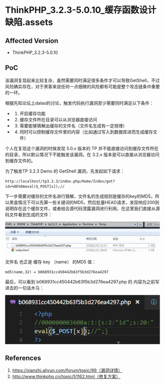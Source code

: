 # ThinkPHP_3.2.3-5.0.10_缓存函数设计缺陷.assets

## Affected Version

- ThinkPHP_3.2.3-5.0.10

## PoC

该漏洞复现起来比较复杂，虽然需要同时满足很多条件才可以导致GetShell，不过风险确实存在，对于黑客来说任何一点细微的风险都有可能是整个攻击链条中重要的一环。

根据先知论坛上dalao的讨论，触发代码执行漏洞至少需要同时满足以下条件：

- 1. 开启缓存功能
- 2. 缓存文件所在目录可以从浏览器直接访问
- 3. 需要能够猜解出缓存的文件名（文件名生成有一定规律）
- 4. 同时可以控制缓存文件里的内容（比如通过写入到数据库进而生成缓存文件）

个人在复现这个漏洞的时候发现 5.0.x 版本的 TP 并不能直接访问到缓存文件所在的目录，所以默认情况下不能触发该漏洞。在 3.2.x 版本是可以直接从浏览器访问到缓存文件的。

为了触发TP 3.2.3 Demo 的 GetShell 漏洞，先发起如下请求：

`http://localhost/tp3.2.3/index.php/Home/Index/get?id=%0D%0Aeval($_POST[x]);//`

下一步需要对缓存的文件名进行猜解，文件名的生成规则是缓存的key的MD5，所以黑盒情况下可以先算一些关键词的MD5，然后批量HEAD请求，发现响应200则说明存在这个缓存文件，或者结合源代码泄露漏洞进行利用，在这里我们直接从源码文件看到生成的文件：

![poc1.png](ThinkPHP_3.2.3-5.0.10_缓存函数设计缺陷.assets/poc1.png)

文件名 也正是 缓存 key （name） 的MD5 值：

`md5(name,32) = b068931cc450442b63f5b3d276ea4297`

最后，可以看到 b068931cc450442b63f5b3d276ea4297.php 的 内容为之前写进去的一句话木马：

![poc2.png](ThinkPHP_3.2.3-5.0.10_缓存函数设计缺陷.assets/poc2.png)


## References

1. https://xianzhi.aliyun.com/forum/topic/99（漏洞详情）
2. http://www.thinkphp.cn/topic/51162.html（修复方案）